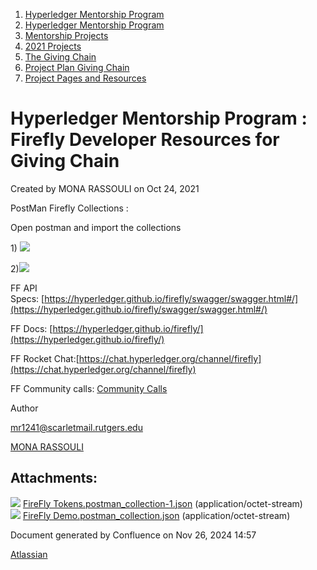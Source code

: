 1. [Hyperledger Mentorship Program](index.html)
2. [Hyperledger Mentorship Program](Hyperledger-Mentorship-Program_21954571.html)
3. [Mentorship Projects](Mentorship-Projects_21954604.html)
4. [2021 Projects](2021-Projects_21964295.html)
5. [The Giving Chain](The-Giving-Chain_21957087.html)
6. [Project Plan Giving Chain](Project-Plan-Giving-Chain_21964753.html)
7. [Project Pages and Resources](Project-Pages-and-Resources_21957694.html)

# Hyperledger Mentorship Program : Firefly Developer Resources for Giving Chain

Created by MONA RASSOULI on Oct 24, 2021

PostMan Firefly Collections : 

Open postman and import the collections 

1) [![](attachments/thumbnails/21958193/21965924)](attachments/21958193/21965924.json)

2)[![](attachments/thumbnails/21958193/21965925)](attachments/21958193/21965925.json)

FF API Specs: [https://hyperledger.github.io/firefly/swagger/swagger.html#/](https://hyperledger.github.io/firefly/swagger/swagger.html#/)

FF Docs: [https://hyperledger.github.io/firefly/](https://hyperledger.github.io/firefly/)

FF Rocket Chat:[https://chat.hyperledger.org/channel/firefly](https://chat.hyperledger.org/channel/firefly)

FF Community calls: [Community Calls](https://lf-hyperledger.atlassian.net/wiki/spaces/FIR/pages/20154671/Community+Calls)

Author 

[mr1241@scarletmail.rutgers.edu](mailto:mr1241@scarletmail.rutgers.edu)

[MONA RASSOULI](mailto:mr1241@scarletmail.rutgers.edu)

## Attachments:

![](images/icons/bullet_blue.gif) [FireFly Tokens.postman\_collection-1.json](attachments/21958193/21965924.json) (application/octet-stream)  
![](images/icons/bullet_blue.gif) [FireFly Demo.postman\_collection.json](attachments/21958193/21965925.json) (application/octet-stream)

Document generated by Confluence on Nov 26, 2024 14:57

[Atlassian](http://www.atlassian.com/)

